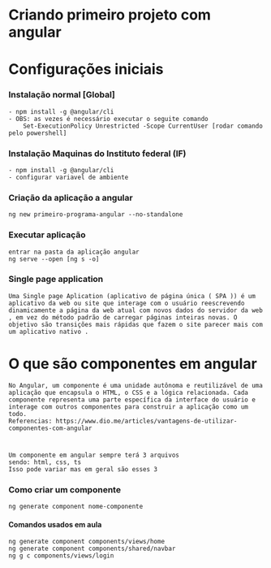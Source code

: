 # Criando primeiro projeto com angular

# Configurações iniciais

### Instalação normal [Global]
    - npm install -g @angular/cli
    - OBS: as vezes é necessário executar o seguite comando
        Set-ExecutionPolicy Unrestricted -Scope CurrentUser [rodar comando pelo powershell]

### Instalação Maquinas do Instituto federal (IF)
    - npm install -g @angular/cli
    - configurar variavel de ambiente

### Criação da aplicação a angular
    ng new primeiro-programa-angular --no-standalone

### Executar aplicação
    entrar na pasta da aplicação angular
    ng serve --open [ng s -o]

### Single page application
    Uma Single page Aplication (aplicativo de página única ( SPA )) é um aplicativo da web ou site que interage com o usuário reescrevendo dinamicamente a página da web atual com novos dados do servidor da web , em vez do método padrão de carregar páginas inteiras novas. O objetivo são transições mais rápidas que fazem o site parecer mais com um aplicativo nativo .

# O que são componentes em angular
    No Angular, um componente é uma unidade autônoma e reutilizável de uma aplicação que encapsula o HTML, o CSS e a lógica relacionada. Cada componente representa uma parte específica da interface do usuário e interage com outros componentes para construir a aplicação como um todo.
    Referencias: https://www.dio.me/articles/vantagens-de-utilizar-componentes-com-angular

#
    Um componente em angular sempre terá 3 arquivos
    sendo: html, css, ts
    Isso pode variar mas em geral são esses 3

### Como criar um componente
    ng generate component nome-componente

#### Comandos usados em aula
    ng generate component components/views/home
    ng generate component components/shared/navbar
    ng g c components/views/login
